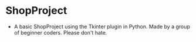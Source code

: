 # ShopProject

* A basic ShopProject using the Tkinter plugin in Python. Made by a group of beginner coders. Please don't hate.
